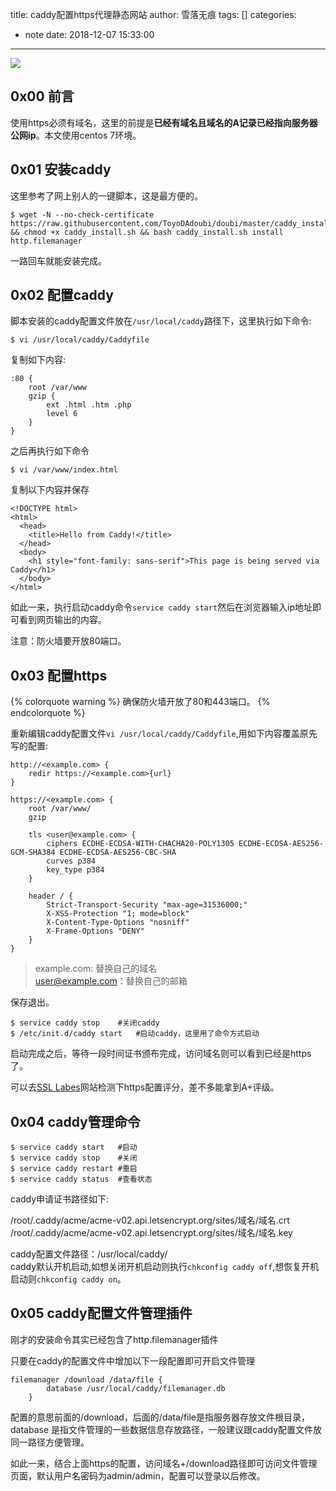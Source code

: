 title: caddy配置https代理静态网站
author: 雪落无痕
tags: []
categories:
  - note
date: 2018-12-07 15:33:00
---
![](https://ws1.sinaimg.cn/large/683a46dcly1fxya43euxvj20m80cit8u.jpg)

## 0x00 前言

使用https必须有域名，这里的前提是**已经有域名且域名的A记录已经指向服务器公网ip**。本文使用centos 7环境。

## 0x01 安装caddy

这里参考了网上别人的一键脚本，这是最方便的。

```shell
$ wget -N --no-check-certificate https://raw.githubusercontent.com/ToyoDAdoubi/doubi/master/caddy_install.sh && chmod +x caddy_install.sh && bash caddy_install.sh install http.filemanager
```

一路回车就能安装完成。

## 0x02 配置caddy

脚本安装的caddy配置文件放在`/usr/local/caddy`路径下，这里执行如下命令:

```shell
$ vi /usr/local/caddy/Caddyfile
```

复制如下内容:

```
:80 {
    root /var/www
    gzip {
        ext .html .htm .php
        level 6
    }
}
```

之后再执行如下命令

```shell
$ vi /var/www/index.html
```

复制以下内容并保存

```
<!DOCTYPE html>
<html>
  <head>
    <title>Hello from Caddy!</title>
  </head>
  <body>
    <h1 style="font-family: sans-serif">This page is being served via Caddy</h1>
  </body>
</html>
```

如此一来，执行启动caddy命令`service caddy start`然后在浏览器输入ip地址即可看到网页输出的内容。

注意：防火墙要开放80端口。

<!--more-->

## 0x03 配置https

{% colorquote warning %}
确保防火墙开放了80和443端口。
{% endcolorquote %}

重新编辑caddy配置文件`vi /usr/local/caddy/Caddyfile`,用如下内容覆盖原先写的配置:

```
http://<example.com> {
    redir https://<example.com>{url}
}
 
https://<example.com> {
    root /var/www/
    gzip
 
    tls <user@example.com> {
        ciphers ECDHE-ECDSA-WITH-CHACHA20-POLY1305 ECDHE-ECDSA-AES256-GCM-SHA384 ECDHE-ECDSA-AES256-CBC-SHA
        curves p384
        key_type p384
    }
 
    header / {
        Strict-Transport-Security "max-age=31536000;"
        X-XSS-Protection "1; mode=block"
        X-Content-Type-Options "nosniff"
        X-Frame-Options "DENY"
    }
}
```

>  example.com: 替换自己的域名					
>  user@example.com：替换自己的邮箱		

保存退出。

```shell
$ service caddy stop	#关闭caddy		
$ /etc/init.d/caddy start	#启动caddy，这里用了命令方式启动
```

启动完成之后，等待一段时间证书颁布完成，访问域名则可以看到已经是https了。

可以去[SSL Labes](https://www.ssllabs.com/)网站检测下https配置评分，差不多能拿到A+评级。

## 0x04 caddy管理命令

```shell
$ service caddy start	#启动		
$ service caddy stop	#关闭		
$ service caddy restart	#重启		
$ service caddy status	#查看状态
```

caddy申请证书路径如下:

/root/.caddy/acme/acme-v02.api.letsencrypt.org/sites/域名/域名.crt		
/root/.caddy/acme/acme-v02.api.letsencrypt.org/sites/域名/域名.key

caddy配置文件路径：/usr/local/caddy/		
caddy默认开机启动,如想关闭开机启动则执行`chkconfig caddy off`,想恢复开机启动则`chkconfig caddy on`。

## 0x05 caddy配置文件管理插件

刚才的安装命令其实已经包含了http.filemanager插件

只要在caddy的配置文件中增加以下一段配置即可开启文件管理

```
filemanager /download /data/file {
        database /usr/local/caddy/filemanager.db
    }
```

配置的意思前面的/download，后面的/data/file是指服务器存放文件根目录，database 是指文件管理的一些数据信息存放路径，一般建议跟caddy配置文件放同一路径方便管理。

如此一来，结合上面https的配置，访问域名+/download路径即可访问文件管理页面，默认用户名密码为admin/admin，配置可以登录以后修改。